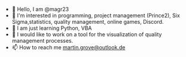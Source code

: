 - 👋 Hello, I am @magr23
- 👀 I'm interested in programming, project management (Prince2), Six Sigma,statistics, quality management, online games, Discord. 
- 🌱 I am just learning Python, VBA
- 💞️ I would like to work on a tool for the visualization of quality management processes. 
- 📫 How to reach me martin.grove@outlook.de

<!---
magr23/magr23 is a ✨ special ✨ repository because its `README.md` (this file) appears on your GitHub profile.
You can click the Preview link to take a look at your changes.
--->
